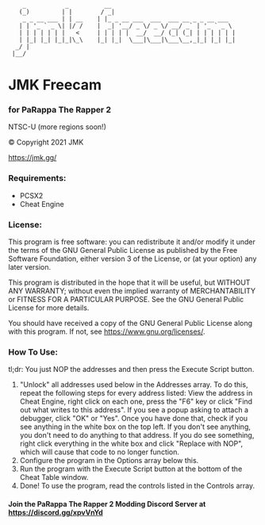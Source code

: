 
```
    _           _          __
   (_)         | |        / _|
    _ _ __ ___ | | __    | |_ _ __ ___  ___  ___ __ _ _ __ ___
   | | '_ ` _ \| |/ /    |  _| '__/ _ \/ _ \/ __/ _` | '_ ` _ \
   | | | | | | |   <     | | | | |  __/  __/ (_| (_| | | | | | |
   | |_| |_| |_|_|\_\    |_| |_|  \___|\___|\___\__,_|_| |_| |_|
  _/ |
 |__/
```

# JMK Freecam
### for PaRappa The Rapper 2

NTSC-U (more regions soon!)

© Copyright 2021 JMK

https://jmk.gg/

### Requirements:
- PCSX2
- Cheat Engine

### License:
This program is free software: you can redistribute it and/or modify
it under the terms of the GNU General Public License as published by
the Free Software Foundation, either version 3 of the License, or
(at your option) any later version.

This program is distributed in the hope that it will be useful,
but WITHOUT ANY WARRANTY; without even the implied warranty of
MERCHANTABILITY or FITNESS FOR A PARTICULAR PURPOSE.	See the
GNU General Public License for more details.

You should have received a copy of the GNU General Public License
along with this program.	If not, see <https://www.gnu.org/licenses/>.

### How To Use:
tl;dr: You just NOP the addresses and then press the Execute Script button.

1. "Unlock" all addresses used below in the Addresses array.
	To do this, repeat the following steps for every address listed:
	View the address in Cheat Engine, right click on each one,
	press the "F6" key or click "Find out what writes to this address".
	If you see a popup asking to attach a debugger, click "OK" or "Yes".
	Once you have done that, check if you see anything in the white box
	on the top left. If you don't see anything, you don't need to do anything
	to that address. If you do see something, right click everything in the
	white box and click "Replace with NOP", which will cause that code to
	no longer function.
2. Configure the program in the Options array below this.
3. Run the program with the Execute Script button at the bottom of the
	Cheat Table window.
4. Done! To use the program, read the controls listed in the Controls array.

#### Join the PaRappa The Rapper 2 Modding Discord Server at https://discord.gg/xpvVnYd
